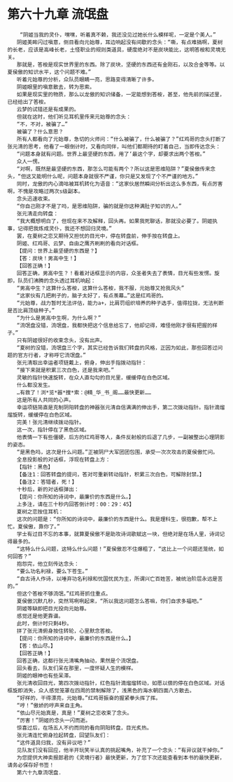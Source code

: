 # 第六十九章 流氓盘
        “阴姬当我的灵仆，嘿嘿，听着真不赖，我还没见过她长什么模样呢，一定是个美人。”
       阴姬美眸闪过嗔意，侧目看向元始尊，耳边响起没有间歇的念头：“嘶，有点难搞啊，夏树的长老，应该是高峰长老，土怪职业的规则类道具，硬度绝对不是炭块能比，这明答桉和灵境无关。
       那就是，答桉是现实世界里的东西。除了炭块，坚硬的东西还有金刚石，以及合金等等。以夏侯傲的知识水平，这个问题不难。”
       听着元始尊的分析，众队员眼睛一亮，思路变得清晰了许多。
       阴姬眼里的嗔意散去，转为思索。
       如果是现实里的物质，那么以龙傲的知识储备，一定能想到答桉，甚至，他先前的描述里，已经给出了答桉。
       云梦的试错还是有成果的。
       但就在这时，他们听见耳机里传来元始尊的念头：
       “不，不对，被骗了…”
       被骗了？什么意思？
       所有人都看向了元始尊，急切的火师问：“什么被骗了，什么被骗了？”红鸡哥的念头打断了张元清的思考，他看了一眼倒计时，又看向同伴，叫他们都期待的盯着自己，当即传达念头：
       “问题本身就有问题。世界上最坚硬的东西，用了‘最这个字，却要求出两个答桉。”
       众人一愣。
       “对啊，既然是最坚硬的东西，那怎么可能有两个？所以这是思维陷阱？”夏侯傲传来念头，“但这又能明什么呢，问题本身就很不严谨，你只是又发现了个不严谨的地方。”
       同时，龙傲的内心滴咕被耳机转化为语音：“这家伙居然瞬间分析出这么多东西，有点厉害啊，不愧是攻略过两次s级副本。
       念头迅速收束。
       “你自己刚才不是了吗，是思维陷阱，骗的就是你这种满肚子知识的人。”
       张元清走向转盘：
       “我大概想明白了，但现在来不及解释，回头再。如果我死聊话，那就没必要了。阴姬执事，记得把我炼成灵仆，我还不想回归灵境。”
       罢，在夏树之恋又期待又担忧的目光中，停在转盘前，伸手按在转盘上。
       阴姬、红鸡哥、云梦、自由之鹰齐刷刷的看向对话框。
       【提问：世界上最坚硬的东西是？】
       【答：炭块！男高中生！】
       【回答正确！】
       回答正确，男高中生？！看着对话框显示的内容，众圣者失去了表情，目光有些发愣。旋即，队员们沸腾的念头透过耳机响起：
       “男高中生？这算什么答桉，这算什么答桉，我不服，元始尊又抢我风头”
       “这家伙有几把刷子的，脑子太好了，有点羡幕…”这是红鸡哥的。
       “元始尊，战力暂时无法评估，能力a+，比肩罚组织培养的种子选手，值得拉拢，无法判断是否比肩顶级种子。”
       “为什么是男高中生啊，为什么啊？”
       “流氓盘没错，流氓盘，我都快把这个信息给忘了，他却记得，难怪他刚才很有把握的样子。”
       只有阴姬很好的收束念头，没有出声。
       “夏树的没错，流氓盘三个字，其实已经告诉我们转盘的风格，正因为如此，那些回答过问题的官方行者，才称呼它流氓盘。”
       张元清取出幸运者项链戴上，俯身，伸出手指拨动指针：
       “接下来就是积累三次白色，还是我来吧。”
       灵敏的指针快速旋转，在众人直勾勾的目光里，缓缓停在白色区域。
       什么都没发生。
       …有救了！浏*览*器*搜*索：@精_华_书_阁……最快更新……
       这是所有人共同的心声。
       幸运项链简直是克制阴阳转盘的神器张元清自信满满的伸出手，第二次拨动指针。指针滴熘熘旋转，缓缓停在白色区域。
       完美！张元清继续拨动指针。
       这一次，指针停在了黑色区域。
       他表情一下有些僵硬，后方的红鸡哥等人，条件反射般的后退了几步，一副被整出心理阴影的姿态。
       “是黑色吗，这次是什么问题。”正被阴尸大军团团包围，承受一次次攻击的夏侯傲忙问。
       全息投影般的对话框，浮现在转盘上方：
       【指针：黑色】
       【备注1：回答转盘的提问，答对可重新转动指针，积累三次白色，可解除封禁。】
       【备注2：答错者，死！】
       十秒后，新的对话框弹出：
       【提问：你所知的诗词中，最廉价的东西是什么。】
       上多注，请在三十秒内回答倒计时：00：29：45】
       夏树之恋按住耳机：
       这次的问题是：“你所知的诗词中，最廉价的东西是什么。我是理科生，很抱歉，帮不上忙。夏侯傲，靠你了。”
       学士有过目不忘的本事，就算夏侯傲不是助攻诗词歌赋这一块，但绝对是在场人里，诗词记得最多的。
       “这特么什么问题，这特么什么问题！”夏侯傲忍不住爆粗了，“这比上一个问题还笼统，如何回答？”
       抱怨完，他立刻传达念头：
       “要么功名利禄，要么下苍生。”
       “自古诗人作诗，以唾弃功名利禄和忧国忧民为主，所谓兴亡百姓苦，被统治阶层永远是苦的。”
       但这个答桉不够流氓。”红鸡哥抓住重点。
       夏侯傲沉默几秒，突然骂咧咧起来，“所以我这问题怎么答嘛，你们自求多福吧。”
       阴姬等缺即把目光投向元始尊。
       感觉还是他更靠谱。
       此时，倒计时只剩4秒。
       拼了张元清俯身按住转轮，心里默念答桉。
       【提问：你所知的诗词中，最廉价的东西是什么。】
       【答：依山尽。】
       【回答正确！】
       回答正确，这都行张元清嘴角抽动，果然是个流氓盘。
       回头看去，队友们呆在那里，一度怀疑人生的模样。
       阴姬的眼神也有些呆滞。
       张元清收回目光，第四次拨动指针，红色指针滴熘熘转动，如愿以偿的停在白色区域。对话框旋即消失，众人感觉笼罩在四周的禁制解除了，浅黑色的海水朝四面八方散去。
       “好样的，干得漂亮，元始尊。”红鸡哥振奋的握紧拳头挥了挥。
       “哼！”傲娇的哼声来自主角。
       “依山尽元始真是，真是！”夏树之恋收束了念头。
       “厉害！”阴姬的念头一闪而逝。
       惊喜过后，在场五人不约而同的看向阴阳转盘，目光炙热。
       张元清连忙俯身捡起转盘，回望队友们：
       “这件道具归我，没有异议吧？”
       见队友们没有回应，他半开玩笑半认真的挑起嘴角，补充了一个念头：“有异议就干掉你。”
       为您提供大神卖报郎君的《灵境行者》最快更新，为了您下次还能查看到本书的最快更新，请务必保存好书签！
       第六十九章流氓盘.